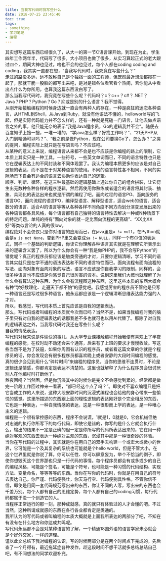 ```yaml
---
title: 当我写代码时我写些什么
date: 2018-07-25 23:45:40
toc: true
tags:
- something
- 学习笔记
- 编程
---
```

其实想写这篇东西已经很久了，从大一的第一节C语言课开始，到现在为止，学生四年工作两年半，代码写了很多，大小项目也做了很多，从实习算起正式的老大跟过四个，期间大神也见过，啥也不会的也见过，每个人都在coding coding and coding，我其实一直都在想，“当我写代码时，我究竟在写些什么？”<!-- more -->  
走过的路没多远，远不敢称自己是个独挡一面的工程师，但既然最近想法都攒在一起了，那就干脆一股脑的都写出来吧，是对是错各位看官看个热闹，若你能从中看出点什么为你所用，也算我这篇东西没白写了。  
那么当我写代码时，我究竟在写些什么呢？代码吗？c？c++？c#？.NET？Java？PHP？Python？Go？抑或是别的什么语言？我不觉得。  
从刚开始接触编程的时候身边就一直会有两种人的存在，一种是疯狂的迷恋各种语言，从HTML到Shell，从Java到Ruby，就没有他语法不懂的，helloworld写的飞起，但是实际代码能力并不怎么样的，还有一种就是死磕一门语言，让他去做点语言之外的事，他只能无奈的表示“我是Java程序员，Go的逻辑我并不会”。随便去百度知乎上搜一搜，一堆一堆的，“学java怎么样？好找工作吗？”、“21天PHP从入门到精通可以吗？”、“我之前是做Python，现在公司要换Go了，怎么办？”之类的提问，编程实际上就只是在写语言吗？不应该吧。  
从某种的意义上来说，编程语言从来都不会是也不应该是你编程的路上的限制，它本质上其实只是一种工具，一些符号，一些英文单词而已，不同的语言特性也只是它在逻辑表达上的不同封装和不同体现罢了。我认为编程本质更多的应该是对自己逻辑的表达，而不是在于对某种语言的使用。不同的语言特性各不相同，不同的实际场景下自会有适合的语言去协助你表达自己的逻辑。  
顺序、判断、循环，在这三种最基础的逻辑基础上通过你自己的组合拼装，让它衍生出无数种各种各样的程序逻辑，然后再使用你熟练或者适合的语言将其封装、抽象、具现化的表达出来也就是所谓的编程了吧。面向过程的语言PO、面向服务的语言OO、面向流程的语言PO，编译型语言、解释型语言，适合web的语言、适合数分的语言、适合AI的语言等等从各种各样不同角度不同方向划分演变发展出来的各种语言都各具风格，每个语言都有自己独特的语言特性去解决一种或N种场景下的特定问题。单纯的持有“面向对象的就一定比面向流程的更高级”、“XX比XX好”等类似言论的人真的很low。  
编程绝对不会仅仅只是你对语言的应用而已，在java里是`a != null`，在Python就会是`a is not None`，变到PHP里又会变成`$a != NULL`，同样一个布尔值的表达式，同样一个基础的判断逻辑，你读它你理解各种语言其实就是在理解它所表示出来的逻辑含义罢了，所以为什么你会有一种“我是做PHP的，我不会写Python”的错觉呢？真正的程序员都应该是触类旁通的才对，只要你逻辑清晰，学习不同的语言其实就只是在学不通的语法表达和不同的语言特性而已。面向流程有面向流程的写法、面向对象有面向对象的写法，语言不应该是你自我学习的限制，同样的，会很多种语言也不应该是你感觉自己很厉害的资本。说到这里我们大概也就理解了为什么会有算法这种东西、为什么会有流程图这种东西，这里这些本质的东西大概会有种“学好数理化、走遍天下都不怕”的感觉吧。我感觉厉害的程序员不管他是只写一种语言还是写过很多种语言，他永远都应该是一个逻辑清晰思维表达能力强的人才对。  
所以，我感觉，写代码本质上首先应该是自我的逻辑表达。  
那么，写代码或者叫编程的本质就今次而已吗？当然不是，如果当我编程时我的脑子里只有对自我的逻辑表达的话那我差不多也就可也以用AI代替了。那除了对自我的逻辑表达之外，当我写代码时我还在写些什么呢？  
自我的情感表达。  
写代码对我来说是件愉快的事儿，从大学专业课接触编程开始我便有喜欢上了半夜编程的感觉，在校时动不动还会来个通宵，后来有了上班的要求才慢慢收敛。写这些当然不是为了装逼，如果你周围有认识的程序员，或者看这篇文章的你就是个程序员的话，你会发现会有很多程序员都喜欢晚上或者安静的大段时间编程的感觉。真的很少会见到用什么“碎片时间”来编程的程序员，当你的思维不连贯时，不论是逻辑还是情感，你都肯定是表达不清楚的。这里也就解释了为什么程序员会很讨厌别人在他编程时打断他了。    
熬夜困吗？当然困，但是你沉浸其中的时候你是完全不会感觉到累的。经常都是做完一阶段工作回过神来一看表，“都已经这个点了吗？”。即使对不喜欢编程只是把它当成工作的人来说，这种大段安静时间的沉浸式编程也会给他的身心带来一些愉悦的感觉。这里所描述的东西跟上面的理性逻辑的表达刚好是个完全相反的东西，它也是一种表达，一种自我情感的表达，这是一种很形而上学的表达，是一种唯心主义的逻辑。  
编程是一个很有掌控感的东西，程序不会说谎，1就是1，0就是0，它会机械但绝对忠诚的执行你所写下的每行代码，即使它是错的，你写的是什么它就会执行什么，输出的结果不一定是正确的但一定是你所写的代码所表达出来的，它在用一种绝对客观的东西去表达一种绝对主观的东西，沉浸其中那是一种很奇妙的体验。  
当你在写代码的过程中，其实就是你在用自己的双手去构建一个或宏大或微小的世界，它可能是一个及其复杂的系统也可能就是个hello world，但是不管大小，在这个世界里就是你说了算，你可以任性、你可以肆意妄为，举个不恰当的例子，即使你想毁灭这个世界那也只是一行代码的事情。每个程序员都会有或多或少的自己的编程风格，可能是个签名，可能是个符号，也可能是一种习惯的代码结构、实现方法、变量命名，等等等等的东西。当你在写你的代码时，你就是在用自己的符号去表达自己。你严谨、代码便强壮，你天马行空、代码便别具性格。不管你信不信，即使是用同一套代码规范写出来的东西，你让不同的人写，写出来的东西也会千差万别。每个人都有自己的思维定势，每个人都有自己的coding习惯，每行代码都属于没一个创造它的人。  
当程序正常运行的那一刻，那种成就感，真的就只有体验过的人才会懂的吧。不过当然，这种所谓成就感的东西在各行各业都肯定是类通的。  
我所认为的写代码或者叫编程的本质大概就是上面我所表达的两部分了吧，不知在有没有在什么地方和你达成共鸣呢。  
写代码永远都不会是对某种语言的了解，一个精通18国外语的语言学家未必就会是个好外交家，一样的道理。  
谨以此文总结下我对编程的认识，写的时候两部分是在两个时间点下完成的，先后查了一个月得有，最近拖延症各种发作，趁这段时间不想干活就多总结总结自己吧，有不同想法的同学欢迎补充。
